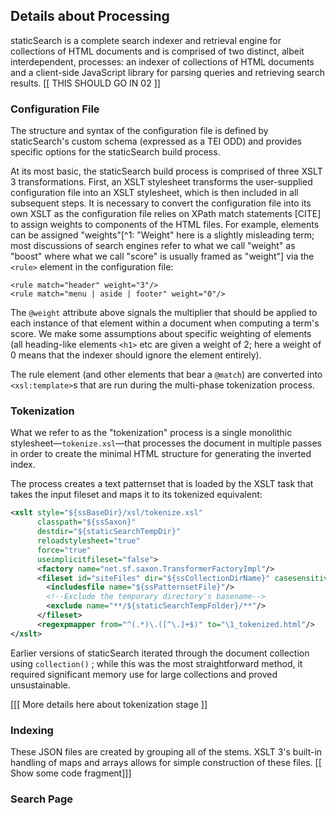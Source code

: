 ## Details about Processing

staticSearch is a complete search indexer and retrieval engine for collections of HTML documents and is comprised of two distinct, albeit interdependent, processes: an indexer of collections of HTML documents and a client-side JavaScript library for parsing queries and retrieving search results. [[ THIS SHOULD GO IN 02 ]]

### Configuration File

The structure and syntax of the configuration file is defined by staticSearch's custom schema (expressed as a TEI ODD) and provides specific options for the staticSearch build process. 

At its most basic, the staticSearch build process is comprised of three XSLT 3 transformations. First, an XSLT stylesheet transforms the user-supplied configuration file into an XSLT stylesheet, which is then included in all subsequent steps. It is necessary to convert the configuration file into its own XSLT as the configuration file relies on XPath match statements [CITE] to assign weights to components of the HTML files. For example, elements can be assigned  "weights"[^1: "Weight" here is a slightly misleading term; most discussions of search engines refer to what we call "weight" as "boost" where what we call "score" is usually framed as "weight"]  via the `<rule>` element in the configuration file:

```
<rule match="header" weight="3"/>
<rule match="menu | aside | footer" weight="0"/>
```

The `@weight` attribute above signals the multiplier that should be applied to each instance of that element within a document when computing a term's score. We make some assumptions about specific weighting of elements (all heading-like elements `<h1>` etc are given a weight of 2; here a weight of 0 means that the indexer should ignore the element entirely).

The rule element (and other elements that bear a `@match`) are converted into `<xsl:template>`s that are run during the multi-phase tokenization process. 

### Tokenization

What we refer to as the "tokenization" process is a single monolithic stylesheet—`tokenize.xsl`—that processes the document in multiple passes in order to create the minimal HTML structure for generating the inverted index.

The process creates a text patternset that is loaded by the XSLT task that takes the input fileset and maps it to its tokenized equivalent:

```xml
<xslt style="${ssBaseDir}/xsl/tokenize.xsl"
      classpath="${ssSaxon}" 
      destdir="${staticSearchTempDir}"
      reloadstylesheet="true" 
      force="true"
      useimplicitfileset="false">
      <factory name="net.sf.saxon.TransformerFactoryImpl"/>
      <fileset id="siteFiles" dir="${ssCollectionDirName}" casesensitive="no">
        <includesfile name="${ssPatternsetFile}"/>
        <!--Exclude the temporary directory's basename-->
        <exclude name="**/${staticSearchTempFolder}/**"/>
      </fileset>
      <regexpmapper from="^(.*)\.([^\.]+$)" to="\1_tokenized.html"/>
</xslt>
```

Earlier versions of staticSearch iterated through the document collection using `collection()` ; while this was the most straightforward method, it required significant memory use for large collections and proved unsustainable.

[[[ More details here about tokenization stage ]]

### Indexing



These JSON files are created by grouping all of the stems.  XSLT 3's built-in handling of maps and arrays allows for simple construction of these files. [[ Show some code fragment]]]



### Search Page









